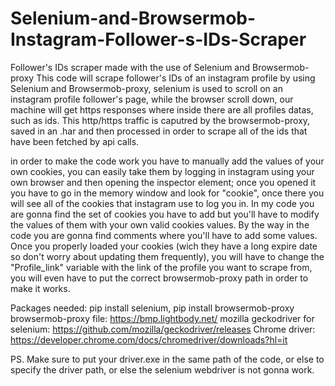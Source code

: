 # Selenium-and-Browsermob-Instagram-Follower-s-IDs-Scraper
Follower's IDs scraper made with the use of Selenium and Browsermob-proxy
This code will scrape follower's IDs of an instagram profile by using Selenium and Browsermob-proxy, selenium is used to scroll on an instagram profile follower's page, while the browser scroll down, our machine will get https responses where inside there are all profiles datas, such as ids. 
This http/https traffic is caputred by the browsermob-proxy, saved in an .har and then processed in order to scrape all of the ids that have been fetched by api calls.

in order to make the code work you have to manually add the values of your own cookies, you can easily take them by logging in instagram using your own browser and then opening the inspector element; once you opened it you have to go in the memory window and look for "cookie", once there you will see all of the cookies that instagram use to log you in. In my code you are gonna find the set of cookies you have to add but you'll have to modify the values of them with your own valid cookies values. By the way in the code you are gonna find comments where you'll have to add some values. Once you properly loaded your cookies (wich they have a long expire date so don't worry about updating them frequently), you will have to change the "Profile_link" variable with the link of the profile you want to scrape from, you will even have to put the correct browsermob-proxy path in order to make it works.

Packages needed: pip install selenium, pip install browsermob-proxy
browsermob-proxy file: https://bmp.lightbody.net/
mozilla geckodriver for selenium: https://github.com/mozilla/geckodriver/releases
Chrome driver: https://developer.chrome.com/docs/chromedriver/downloads?hl=it

PS. Make sure to put your driver.exe in the same path of the code, or else to specify the driver path, or else the selenium webdriver is not gonna work.


